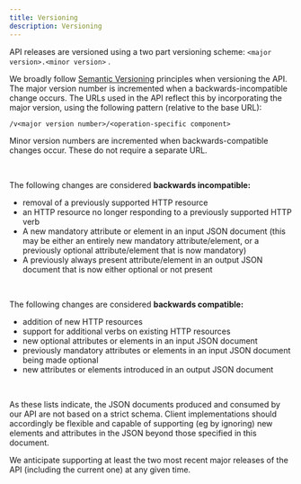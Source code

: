 ```yaml
---
title: Versioning
description: Versioning
---
```


API releases are versioned using a two part versioning scheme:
`<major version>.<minor version>` .

We broadly follow [Semantic Versioning](https://semver.org/) principles when
versioning the API. The major version number is incremented when a
backwards-incompatible change occurs. The URLs used in the API reflect this by
incorporating the major version, using the following pattern (relative to the
base URL):

```
/v<major version number>/<operation-specific component>
```

Minor version numbers are incremented when backwards-compatible changes occur.
These do not require a separate URL.

<br>

The following changes are considered **backwards incompatible:**

- removal of a previously supported HTTP resource
- an HTTP resource no longer responding to a previously supported HTTP verb
- A new mandatory attribute or element in an input JSON document (this may be
  either an entirely new mandatory attribute/element, or a previously optional
  attribute/element that is now mandatory)
- A previously always present attribute/element in an output JSON document that
  is now either optional or not present

<br>

The following changes are considered **backwards compatible:**

- addition of new HTTP resources
- support for additional verbs on existing HTTP resources
- new optional attributes or elements in an input JSON document
- previously mandatory attributes or elements in an input JSON document being
  made optional
- new attributes or elements introduced in an output JSON document

<br>

As these lists indicate, the JSON documents produced and consumed by our API are
not based on a strict schema. Client implementations should accordingly be
flexible and capable of supporting (eg by ignoring) new elements and attributes
in the JSON beyond those specified in this document.

We anticipate supporting at least the two most recent major releases of the API
(including the current one) at any given time.
